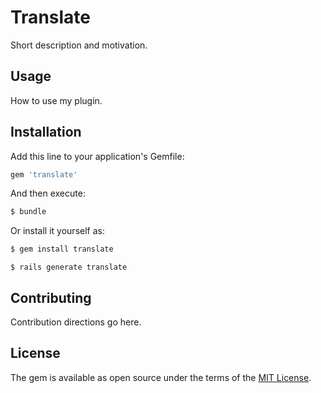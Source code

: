 # Translate
Short description and motivation.

## Usage
How to use my plugin.

## Installation
Add this line to your application's Gemfile:

```ruby
gem 'translate'
```

And then execute:
```bash
$ bundle
```

Or install it yourself as:
```bash
$ gem install translate
```

```
$ rails generate translate
```

## Contributing
Contribution directions go here.

## License
The gem is available as open source under the terms of the [MIT License](http://opensource.org/licenses/MIT).
